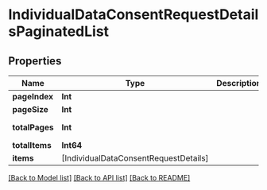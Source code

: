 # IndividualDataConsentRequestDetailsPaginatedList

## Properties
Name | Type | Description | Notes
------------ | ------------- | ------------- | -------------
**pageIndex** | **Int** |  | [optional] 
**pageSize** | **Int** |  | [optional] 
**totalPages** | **Int** |  | [optional] [readonly] 
**totalItems** | **Int64** |  | [optional] 
**items** | [IndividualDataConsentRequestDetails] |  | [optional] 

[[Back to Model list]](../README.md#documentation-for-models) [[Back to API list]](../README.md#documentation-for-api-endpoints) [[Back to README]](../README.md)


